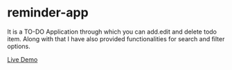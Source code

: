 # reminder-app
It is a TO-DO Application through which you can add.edit and delete todo item. Along with that I have also provided functionalities for search and filter options.

[Live Demo](https://pedantic-blackwell-62d21a.netlify.app/)
